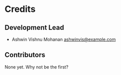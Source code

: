 # Credits

## Development Lead

  - Ashwin Vishnu Mohanan <ashwinvis@example.com>

## Contributors

None yet. Why not be the first?
